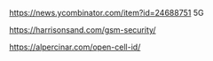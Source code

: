 https://news.ycombinator.com/item?id=24688751 5G

https://harrisonsand.com/gsm-security/

https://alpercinar.com/open-cell-id/